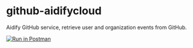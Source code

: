 # github-aidifycloud
Aidify GitHub service, retrieve user and organization events from GitHub.

[![Run in Postman](https://run.pstmn.io/button.svg)](https://app.getpostman.com/run-collection/bf6752407c2eeaf66ebb)
